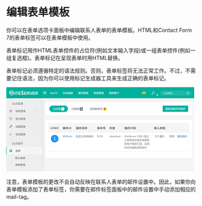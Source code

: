 # 编辑表单模板

你可以在表单选项卡面板中编辑联系人表单的表单模板。HTML和Contact Form 7的表单标签可以在表单模板中使用。

表单标记用作HTML表单控件的占位符(例如文本输入字段)或一组表单控件(例如一组复选框)。表单标记在呈现表单时用HTML替换。

表单标记必须遵循特定的语法规则。否则，表单标签将无法正常工作。不过，不需要记住语法，因为你可以使用标记生成器工具来生成正确的表单标记。

![](01.png)

注意，表单模板的更改不会自动反映在联系人表单的邮件设置中。因此，如果你向表单模板添加了表单标签，你需要在邮件标签面板中的邮件设置中手动添加相应的mail-tag。